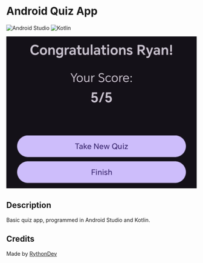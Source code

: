 # Android Quiz App

![Android Studio](https://img.shields.io/badge/android%20studio-346ac1?style=for-the-badge&logo=android%20studio&logoColor=white)
![Kotlin](https://img.shields.io/badge/kotlin-%237F52FF.svg?style=for-the-badge&logo=kotlin&logoColor=white)

![Quiz app preview](<images/image.jpg>)

## Description

Basic quiz app, programmed in Android Studio and Kotlin. 

## Credits

Made by [RythonDev](https://rython.dev)